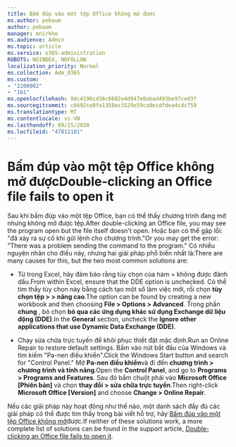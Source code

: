 ```yaml
---
title: Bấm đúp vào một tệp Office không mở được
ms.author: pebaum
author: pebaum
manager: mnirkhe
ms.audience: Admin
ms.topic: article
ms.service: o365-administration
ROBOTS: NOINDEX, NOFOLLOW
localization_priority: Normal
ms.collection: Adm_O365
ms.custom:
- "2200002"
- "161"
ms.openlocfilehash: 9dc4196cd36c8682e4d047e8abad493be97ced3f
ms.sourcegitcommit: c6692ce0fa1358ec3529e59ca0ecdfdea4cdc759
ms.translationtype: MT
ms.contentlocale: vi-VN
ms.lasthandoff: 09/15/2020
ms.locfileid: "47812101"
---
```

# <a name="double-clicking-an-office-file-fails-to-open-it"></a><span data-ttu-id="bd743-102">Bấm đúp vào một tệp Office không mở được</span><span class="sxs-lookup"><span data-stu-id="bd743-102">Double-clicking an Office file fails to open it</span></span>

<span data-ttu-id="bd743-103">Sau khi bấm đúp vào một tệp Office, bạn có thể thấy chương trình đang mở nhưng không mở được tệp.</span><span class="sxs-lookup"><span data-stu-id="bd743-103">After double-clicking an Office file, you may see the program open but the file itself doesn't open.</span></span> <span data-ttu-id="bd743-104">Hoặc bạn có thể gặp lỗi: "đã xảy ra sự cố khi gửi lệnh cho chương trình."</span><span class="sxs-lookup"><span data-stu-id="bd743-104">Or you may get the error: "There was a problem sending the command to the program."</span></span> <span data-ttu-id="bd743-105">Có nhiều nguyên nhân cho điều này, nhưng hai giải pháp phổ biến nhất là:</span><span class="sxs-lookup"><span data-stu-id="bd743-105">There are many causes for this, but the two most common solutions are:</span></span>

- <span data-ttu-id="bd743-106">Từ trong Excel, hãy đảm bảo rằng tùy chọn của hàm = không được đánh dấu.</span><span class="sxs-lookup"><span data-stu-id="bd743-106">From within Excel, ensure that the DDE option is unchecked.</span></span> <span data-ttu-id="bd743-107">Có thể tìm thấy tùy chọn này bằng cách tạo một sổ làm việc mới, rồi chọn **tùy chọn tệp > > nâng cao**.</span><span class="sxs-lookup"><span data-stu-id="bd743-107">The option can be found by creating a new workbook and then choosing **File > Options > Advanced**.</span></span> <span data-ttu-id="bd743-108">Trong phần **chung** , bỏ chọn **bỏ qua các ứng dụng khác sử dụng Exchange dữ liệu động (DDE)**.</span><span class="sxs-lookup"><span data-stu-id="bd743-108">In the **General** section, uncheck the **Ignore other applications that use Dynamic Data Exchange (DDE)**.</span></span>

- <span data-ttu-id="bd743-109">Chạy sửa chữa trực tuyến để khôi phục thiết đặt mặc định.</span><span class="sxs-lookup"><span data-stu-id="bd743-109">Run an Online Repair to restore default settings.</span></span> <span data-ttu-id="bd743-110">Bấm vào nút bắt đầu của Windows và tìm kiếm "Pa-nen điều khiển".</span><span class="sxs-lookup"><span data-stu-id="bd743-110">Click the Windows Start button and search for "Control Panel."</span></span> <span data-ttu-id="bd743-111">Mở **Pa-nen điều khiển**và đi đến **chương trình > chương trình và tính năng**.</span><span class="sxs-lookup"><span data-stu-id="bd743-111">Open the **Control Panel**, and go to **Programs > Programs and Features**.</span></span> <span data-ttu-id="bd743-112">Sau đó bấm chuột phải vào **Microsoft Office [Phiên bản]** và chọn **thay đổi > sửa chữa trực tuyến**.</span><span class="sxs-lookup"><span data-stu-id="bd743-112">Then right-click **Microsoft Office [Version]** and choose **Change > Online Repair**.</span></span>

<span data-ttu-id="bd743-113">Nếu các giải pháp này hoạt động như thế nào, một danh sách đầy đủ các giải pháp có thể được tìm thấy trong bài viết hỗ trợ, hãy [Bấm đúp vào một tệp Office không mở](https://support.office.com/article/Double-clicking-an-Office-file-fails-to-open-it-1e9c0ad9-34c8-4440-a42e-d30186b29ed6)được.</span><span class="sxs-lookup"><span data-stu-id="bd743-113">If neither of these solutions work, a more complete list of solutions can be found in the support article, [Double-clicking an Office file fails to open it](https://support.office.com/article/Double-clicking-an-Office-file-fails-to-open-it-1e9c0ad9-34c8-4440-a42e-d30186b29ed6).</span></span>
